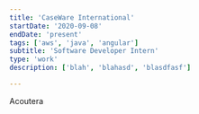 ```yaml
---
title: 'CaseWare International'
startDate: '2020-09-08'
endDate: 'present'
tags: ['aws', 'java', 'angular']
subtitle: 'Software Developer Intern'
type: 'work'
description: ['blah', 'blahasd', 'blasdfasf']

---
```


Acoutera 